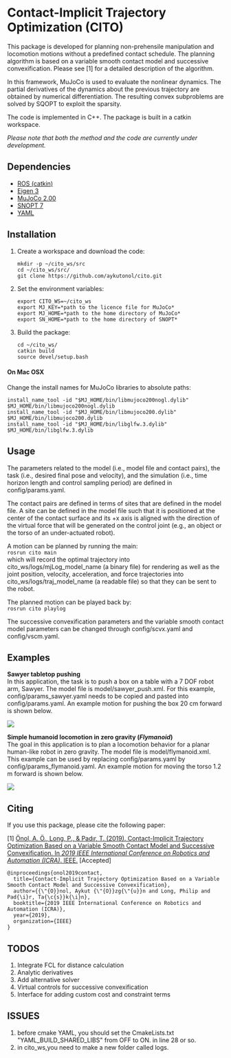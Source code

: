 # Contact-Implicit Trajectory Optimization (CITO)

This package is developed for planning non-prehensile manipulation and locomotion
motions without a predefined contact schedule. The planning algorithm 
is based on a variable smooth contact model and successive convexification. 
Please see [1] for a detailed description of the algorithm.

In this framework, MuJoCo is used to evaluate the nonlinear dynamics. The partial derivatives
of the dynamics about the previous trajectory are obtained by numerical differentiation.
The resulting convex subproblems are solved by SQOPT to exploit the sparsity.

The code is implemented in C++. The package is built in a catkin workspace.

_Please note that both the method and the code are currently under development._

## Dependencies
- [ROS (catkin)](http://wiki.ros.org/catkin)
- [Eigen 3](https://eigen.tuxfamily.org/dox/GettingStarted.html)
- [MuJoCo 2.00](http://www.mujoco.org/)
- [SNOPT 7](https://ccom.ucsd.edu/~optimizers/solvers/snopt/)
- [YAML](https://github.com/jbeder/yaml-cpp)

## Installation
1. Create a workspace and download the code:  
    ```
    mkdir -p ~/cito_ws/src
    cd ~/cito_ws/src/
    git clone https://github.com/aykutonol/cito.git
    ```  
2. Set the environment variables:  
    ```
    export CITO_WS=~/cito_ws  
    export MJ_KEY=*path to the licence file for MuJoCo*
    export MJ_HOME=*path to the home directory of MuJoCo*  
    export SN_HOME=*path to the home directory of SNOPT*  
    ```
3. Build the package:
    ```
    cd ~/cito_ws/
    catkin build
    source devel/setup.bash
    ```

#### On Mac OSX
Change the install names for MuJoCo libraries to absolute paths:
```
install_name_tool -id "$MJ_HOME/bin/libmujoco200nogl.dylib" $MJ_HOME/bin/libmujoco200nogl.dylib
install_name_tool -id "$MJ_HOME/bin/libmujoco200.dylib" $MJ_HOME/bin/libmujoco200.dylib
install_name_tool -id "$MJ_HOME/bin/libglfw.3.dylib" $MJ_HOME/bin/libglfw.3.dylib
```


## Usage
The parameters related to the model (i.e., model file and contact pairs), the task (i.e., desired final
pose and velocity), and the simulation (i.e., time horizon length and control sampling period) are defined 
in config/params.yaml.

The contact pairs are defined in terms of sites that are defined in the model file. A site can be defined
in the model file such that it is positioned at the center of the contact surface and its +x axis is aligned 
with the direction of the virtual force that will be generated on the control joint (e.g., an object or the 
torso of an under-actuated robot). 

A motion can be planned by running the main:  
`rosrun cito main`  
which will record the optimal trajectory into cito_ws/logs/mjLog_model_name (a binary file) for rendering
as well as the joint position, velocity, acceleration, and force trajectories into cito_ws/logs/traj_model_name 
(a readable file) so that they can be sent to the robot. 

The planned motion can be played back by:  
`rosrun cito playlog`

The successive convexification parameters and the variable smooth contact model parameters can be 
changed through config/scvx.yaml and config/vscm.yaml.


## Examples
**Sawyer tabletop pushing**  
In this application, the task is to push a box on a table with a 7 DOF robot arm, Sawyer. The model file 
is model/sawyer_push.xml. For this example, config/params_sawyer.yaml needs to be copied and pasted into 
config/params.yaml. An example motion for pushing the box 20 cm forward is shown below.

![](extra/example_sawyer_push.gif)

**Simple humanoid locomotion in zero gravity (_Flymanoid_)**  
The goal in this application is to plan a locomotion behavior for a planar human-like robot in zero gravity. 
The model file is model/flymanoid.xml. This example can be used by replacing config/params.yaml by 
config/params_flymanoid.yaml. An example motion for moving the torso 1.2 m forward is shown below.

![](extra/example_flymanoid.gif)


## Citing
If you use this package, please cite the following paper:

[1] [Önol, A. Ö., Long, P., & Padır, T. (2019). Contact-Implicit Trajectory Optimization
Based on a Variable Smooth Contact Model and Successive Convexification.
In _2019 IEEE International Conference on Robotics and Automation (ICRA)_. IEEE.](https://arxiv.org/abs/1810.10462
) [Accepted]
```
@inproceedings{onol2019contact,
  title={Contact-Implicit Trajectory Optimization Based on a Variable Smooth Contact Model and Successive Convexification},
  author={{\"{O}}nol, Aykut {\"{O}}zg{\"{u}}n and Long, Philip and Pad{\i}r, Ta{\c{s}}k{\i}n},
  booktitle={2019 IEEE International Conference on Robotics and Automation (ICRA)},
  year={2019},
  organization={IEEE}
}
```

## TODOS
1. Integrate FCL for distance calculation
2. Analytic derivatives
3. Add alternative solver
4. Virtual controls for successive convexification
5. Interface for adding custom cost and constraint terms 

## ISSUES
1. before cmake YAML, you should set the CmakeLists.txt "YAML_BUILD_SHARED_LIBS" from OFF to ON. in line 28 or so.
2. in cito_ws,you need to make a new folder called logs.
